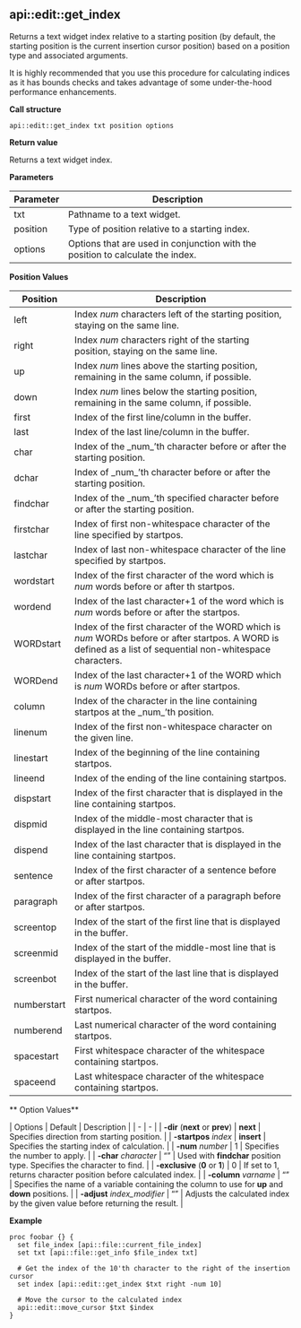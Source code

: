## api::edit::get\_index

Returns a text widget index relative to a starting position (by default, the starting position is the current insertion cursor position) based on a position type and associated arguments.

It is highly recommended that you use this procedure for calculating indices as it has bounds checks and takes advantage of some under-the-hood performance enhancements.

**Call structure**

`api::edit::get_index txt position options`

**Return value**

Returns a text widget index.

**Parameters**

| Parameter | Description |
| - | - |
| txt | Pathname to a text widget. |
| position | Type of position relative to a starting index. |
| options | Options that are used in conjunction with the position to calculate the index. |

**Position Values**

| Position | Description |
| - | - |
| left | Index _num_ characters left of the starting position, staying on the same line. |
| right | Index _num_ characters right of the starting position, staying on the same line. |
| up | Index _num_ lines above the starting position, remaining in the same column, if possible. |
| down | Index _num_ lines below the starting position, remaining in the same column, if possible. |
| first | Index of the first line/column in the buffer. |
| last | Index of the last line/column in the buffer. |
| char | Index of the \_num\_’th character before or after the starting position. |
| dchar | Index of \_num\_’th character before or after the starting position. |
| findchar | Index of the \_num\_’th specified character before or after the starting position. |
| firstchar | Index of first non-whitespace character of the line specified by startpos. |
| lastchar | Index of last non-whitespace character of the line specified by startpos. |
| wordstart | Index of the first character of the word which is _num_ words before or after th startpos. |
| wordend | Index of the last character+1 of the word which is _num_ words before or after the startpos. |
| WORDstart | Index of the first character of the WORD which is _num_ WORDs before or after startpos. A WORD is defined as a list of sequential non-whitespace characters. |
| WORDend | Index of the last character+1 of the WORD which is _num_ WORDs before or after startpos. |
| column | Index of the character in the line containing startpos at the \_num\_’th position. |
| linenum | Index of the first non-whitespace character on the given line. |
| linestart | Index of the beginning of the line containing startpos. |
| lineend | Index of the ending of the line containing startpos. |
| dispstart | Index of the first character that is displayed in the line containing startpos. |
| dispmid | Index of the middle-most character that is displayed in the line containing startpos. |
| dispend | Index of the last character that is displayed in the line containing startpos. |
| sentence | Index of the first character of a sentence before or after startpos. |
| paragraph | Index of the first character of a paragraph before or after startpos. |
| screentop | Index of the start of the first line that is displayed in the buffer. |
| screenmid | Index of the start of the middle-most line that is displayed in the buffer. |
| screenbot | Index of the start of the last line that is displayed in the buffer. |
| numberstart | First numerical character of the word containing startpos. |
| numberend | Last numerical character of the word containing startpos. |
| spacestart | First whitespace character of the whitespace containing startpos. |
| spaceend | Last whitespace character of the whitespace containing startpos. |

** Option Values**

| Options | Default | Description |
| - | - |
| **-dir** (**next** or **prev**) | **next** | Specifies direction from starting position. |
| **-startpos** _index_ | **insert** | Specifies the starting index of calculation. |
| **-num** _number_ | 1 | Specifies the number to apply. |
| **-char** _character_ | “” | Used with **findchar** position type.  Specifies the character to find. |
| **-exclusive** (**0** or **1**) | 0 | If set to 1, returns character position before calculated index. |
| **-column** _varname_ | “” | Specifies the name of a variable containing the column to use for **up** and **down** positions. |
| **-adjust** _index\_modifier_ | “” | Adjusts the calculated index by the given value before returning the result. |

**Example**

	proc foobar {} {
	  set file_index [api::file::current_file_index]
	  set txt [api::file::get_info $file_index txt]
	
	  # Get the index of the 10'th character to the right of the insertion cursor
	  set index [api::edit::get_index $txt right -num 10]
	
	  # Move the cursor to the calculated index
	  api::edit::move_cursor $txt $index
	}


